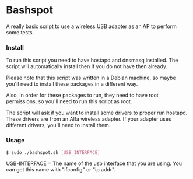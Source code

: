 # Bashspot

A really basic script to use a wireless USB adapter as an AP to perform some tests.

### Install

To run this script you need to have hostapd and dnsmasq installed. The script will automatically install then if you do not have then already.

Please note that this script was written in a Debian machine, so maybe you'll need to install these packages in a different way.

Also, in order for these packages to run, they need to have root permissions, so you'll need to run this script as root.

The script will ask if you want to install some drivers to proper run hostapd. These drivers are from an Alfa wireless adapter. If your adapter uses different drivers, you'll need to install them.

### Usage

```sh
$ sudo ./bashspot.sh [USB_INTERFACE]
```

USB-INTERFACE = The name of the usb interface that you are using. You can get this name with "ifconfig" or "ip addr".
